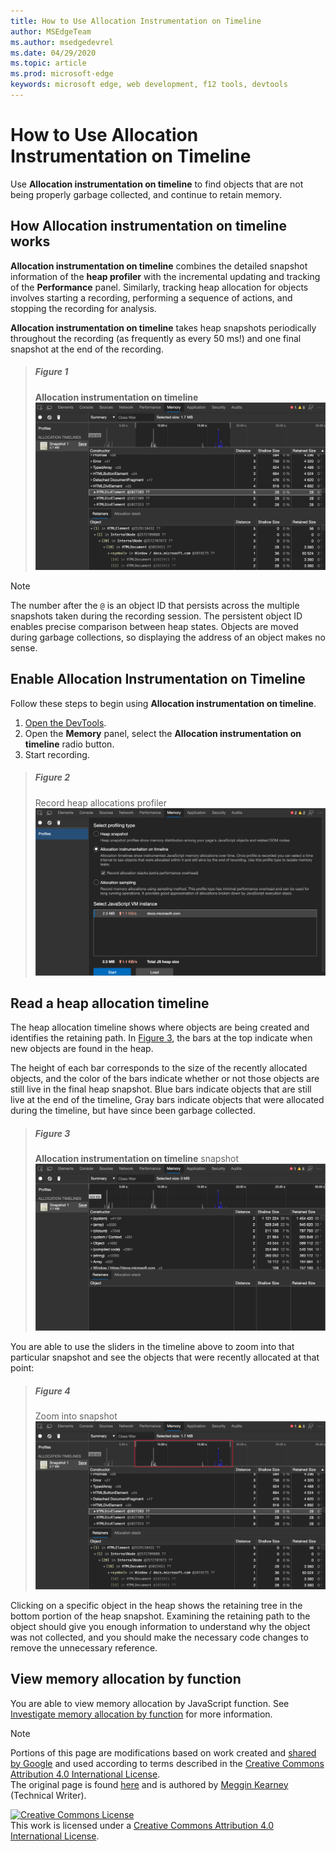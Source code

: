 ```yaml
---
title: How to Use Allocation Instrumentation on Timeline
author: MSEdgeTeam
ms.author: msedgedevrel
ms.date: 04/29/2020
ms.topic: article
ms.prod: microsoft-edge
keywords: microsoft edge, web development, f12 tools, devtools
---
```

<!-- Copyright Meggin Kearney 

   Licensed under the Apache License, Version 2.0 (the "License");
   you may not use this file except in compliance with the License.
   You may obtain a copy of the License at

       https://www.apache.org/licenses/LICENSE-2.0

   Unless required by applicable law or agreed to in writing, software
   distributed under the License is distributed on an "AS IS" BASIS,
   WITHOUT WARRANTIES OR CONDITIONS OF ANY KIND, either express or implied.
   See the License for the specific language governing permissions and
   limitations under the License. -->

# How to Use Allocation Instrumentation on Timeline  

Use **Allocation instrumentation on timeline** to find objects that are not being properly garbage collected, and continue to retain memory.  

## How Allocation instrumentation on timeline works  

**Allocation instrumentation on timeline** combines the detailed snapshot information of the **heap profiler** with the incremental updating and tracking of the **Performance** panel.  Similarly, tracking heap allocation for objects involves starting a recording, performing a sequence of actions, and stopping the recording for analysis.  

<!--todo: add profile memory problems (heap profiler) section when available  -->  
<!--todo: add profile evaluate performance (Performance panel) section when available  -->  

**Allocation instrumentation on timeline** takes heap snapshots periodically throughout the recording \(as frequently as every 50 ms!\) and one final snapshot at the end of the recording.  

> ##### Figure 1  
> **Allocation instrumentation on timeline**  
> ![Allocation instrumentation on timeline][ImageObjectTracker]  

> [!NOTE]
> The number after the `@` is an object ID that persists across the multiple snapshots taken during the recording session.  The persistent object ID enables precise comparison between heap states.  Objects are moved during garbage collections, so displaying the address of an object makes no sense.  

## Enable Allocation Instrumentation on Timeline  

Follow these steps to begin using **Allocation instrumentation on timeline**.  

1.  [Open the DevTools][DevtoolsOpenIndex].  
1.  Open the **Memory** panel, select the **Allocation instrumentation on timeline** radio button.  
1.  Start recording.  

> ##### Figure 2  
> Record heap allocations profiler  
> ![Record heap allocations profiler][ImageRecordHeap]  

## Read a heap allocation timeline  

The heap allocation timeline shows where objects are being created and identifies the retaining path.  In [Figure 3](#figure-3), the bars at the top indicate when new objects are found in the heap.  

The height of each bar corresponds to the size of the recently allocated objects, and the color of the bars indicate whether or not those objects are still live in the final heap snapshot.  Blue bars indicate objects that are still live at the end of the timeline, Gray bars indicate objects that were allocated during the timeline, but have since been garbage collected.  

> ##### Figure 3  
> **Allocation instrumentation on timeline** snapshot  
> ![Allocation instrumentation on timeline snapshot][ImageCollected]  

<!--In [Figure 4](#figure-4), an action was performed 3 times.  The sample program caches five objects, so the last five blue bars are expected.  But the left-most blue bar indicates a potential problem.  -->  
<!--todo: redo figure 4 with multiple click actions  -->  

You are able to use the sliders in the timeline above to zoom into that particular snapshot and see the objects that were recently allocated at that point:  

> ##### Figure 4  
> Zoom into snapshot  
> ![Zoom into snapshot][ImageSliders]  

Clicking on a specific object in the heap shows the retaining tree in the bottom portion of the heap snapshot.  Examining the retaining path to the object should give you enough information to understand why the object was not collected, and you should make the necessary code changes to remove the unnecessary reference.  

## View memory allocation by function   

You are able to view memory allocation by JavaScript function.  See [Investigate memory allocation by function][DevtoolsMemoryProblemsIndexInvestigateMemoryAllocationFunction] for more information.  

<!--## Feedback   -->  

<!-- image links -->  

[ImageObjectTracker]: /microsoft-edge/devtools-guide-chromium/media/memory-problems-memory-allocation-timeline-snapshot-highlighted.msft.png "Figure 1: Allocation instrumentation on timeline"  
[ImageRecordHeap]: /microsoft-edge/devtools-guide-chromium/media/memory-problems-memory-allocation-instrumentation-on-timeline-selected.msft.png "Figure 2: Record heap allocations profiler"  
[ImageCollected]: /microsoft-edge/devtools-guide-chromium/media/memory-problems-memory-allocation-timelines-snapshot.msft.png "Figure 3: Allocation instrumentation on timeline snapshot"  
[ImageSliders]: /microsoft-edge/devtools-guide-chromium/media/memory-problems-memory-allocation-timeline-snapshot-highlighted-annotated.msft.png "Figure 4: Zoom into snapshot"  

<!-- links -->  

[DevToolsOpenIndex]: /microsoft-edge/devtools-guide-chromium/open "Open Microsoft Edge (Chromium) DevTools"
[DevtoolsMemoryProblemsIndexInvestigateMemoryAllocationFunction]: /microsoft-edge/devtools-guide-chromium/memory-problems/index#investigate-memory-allocation-by-function "Investigate memory allocation by function - Fix Memory Problems"  

<!--[HeapProfiler]: ../profile/memory-problems/heap-snapshots ""  -->  
<!--[PerformancePanel]: ../profile/evaluate-performance/timeline-tool ""  -->  

[MicrosoftEdgeChannel]: https://www.microsoftedgeinsider.com/download "Download a Microsoft Edge Channel"  

> [!NOTE]
> Portions of this page are modifications based on work created and [shared by Google][GoogleSitePolicies] and used according to terms described in the [Creative Commons Attribution 4.0 International License][CCA4IL].  
> The original page is found [here](https://developers.google.com/web/tools/chrome-devtools/memory-problems/allocation-profiler) and is authored by [Meggin Kearney][MegginKearney] \(Technical Writer\).  

[![Creative Commons License][CCby4Image]][CCA4IL]  
This work is licensed under a [Creative Commons Attribution 4.0 International License][CCA4IL].  

[CCA4IL]: https://creativecommons.org/licenses/by/4.0  
[CCby4Image]: https://i.creativecommons.org/l/by/4.0/88x31.png  
[GoogleSitePolicies]: https://developers.google.com/terms/site-policies  
[KayceBasques]: https://developers.google.com/web/resources/contributors/kaycebasques  
[MegginKearney]: https://developers.google.com/web/resources/contributors/megginkearney  
